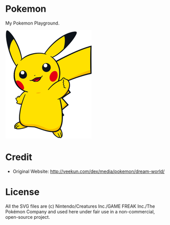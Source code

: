 # Pokemon

My Pokemon Playground.

![](svg/25.svg)

# Credit

* Original Website: http://veekun.com/dex/media/pokemon/dream-world/

# License

All the SVG files are (c) Nintendo/Creatures Inc./GAME FREAK Inc./The Pokémon
Company and used here under fair use in a non-commercial, open-source project.